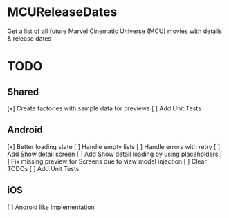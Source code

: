 # MCUReleaseDates
Get a list of all future Marvel Cinematic Universe (MCU) movies with details &amp; release dates

# TODO

## Shared

[x] Create factories with sample data for previews
[ ] Add Unit Tests

## Android

[x] Better loading state
[ ] Handle empty lists
[ ] Handle errors with retry
[ ] Add Show detail screen
[ ] Add Show detail loading by using placeholders
[ ] Fix missing preview for Screens due to view model injection
[ ] Clear TODOs
[ ] Add Unit Tests

## iOS

[ ] Android like implementation 